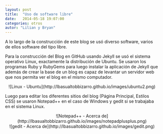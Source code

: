 ```yaml
---
layout: post
title:  "Uso de software libre"
date:   2014-05-18 19:07:00
categories: otros
autor: "Lilian y Bryan"
---
```


A lo largo de la construcci&oacute;n de este blog se us&oacute; diverso software, varios de ellos software del tipo libre.

Para la construcci&oacute;n del Blog en GitHub usando Jekyll se us&oacute; el sistema operativo Linux, exactamente la distribución de Ubuntu. Se usaron los programas Ruby y RubyGems para luego instalar la aplicación de Jekyll que adem&aacute;s de crear la base de un blog es capaz de levantar un servidor web que nos permita ver el blog en el mismo computador.

<center>![Linux - Ubuntu](http://lbasualtobbizarro.github.io/images/ubuntu2.png)</center>

Luego para editar los diferentes sitios del blog (P&aacute;gina Principal, Estilos CSS) se usaron Notepad++ en el caso de Windows y gedit si se trabajaba en el sistema Linux.

<center>![Notepad++ - Acerca de](http://lbasualtobbizarro.github.io/images/notepadplusplus.png)</center>

<center>![gedit - Acerca de](http://lbasualtobbizarro.github.io/images/gedit.png)</center>

